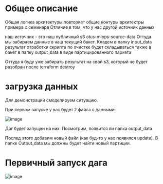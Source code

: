 # Общее описание

Общая логика архитектуры повторяет общие контуры архитектры примера с семинара
Отличие в том, что у нас другой источник данных

наш источник - это наш публичный s3 otus-mlops-source-data
Оттуда мы забираем данные в наш текущий бакет. Кладем в папку input_data
результат отработки скрипта по очистке будет складываться также в бакет в папку output_data в виде партицированного паркета

Оттуда я буду уже забирать результат на свой s3, который не будет разобран после terraform destroy

# загрузка данных

Для демонстрации смоделируем ситуацию.

При первом запуске у нас будет 2 файла с данными:

![image](https://github.com/user-attachments/assets/95c83bed-a51f-4d5a-a0ac-3a7a9478fc04)

Даг будет запущен на них. Посмотрим, появится ли папка output_data

Послед этого добавим новый файл (как буд-то у нас появился update). В папке Output_data мы должны будет найти новый партиции.

# Первичный запуск дага

![image](https://github.com/user-attachments/assets/444f41a7-9837-479d-9c51-7e63c84d1338)









